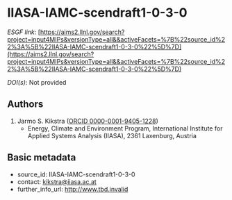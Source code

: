 # IIASA-IAMC-scendraft1-0-3-0

*ESGF link*: [https://aims2.llnl.gov/search?project=input4MIPs&versionType=all&&activeFacets=%7B%22source_id%22%3A%5B%22IIASA-IAMC-scendraft1-0-3-0%22%5D%7D](https://aims2.llnl.gov/search?project=input4MIPs&versionType=all&&activeFacets=%7B%22source_id%22%3A%5B%22IIASA-IAMC-scendraft1-0-3-0%22%5D%7D)

*DOI(s)*: Not provided

## Authors

1. Jarmo S. Kikstra ([ORCID 0000-0001-9405-1228](https://orcid.org/0000-0001-9405-1228))
    - Energy, Climate and Environment Program, International Institute for Applied Systems Analysis (IIASA), 2361 Laxenburg, Austria


## Basic metadata

- source_id: IIASA-IAMC-scendraft1-0-3-0
- contact: kikstra@iiasa.ac.at
- further_info_url: http://www.tbd.invalid